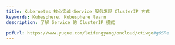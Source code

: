 ```yaml
---
title: Kubernetes 核心实战-Service 服务发现 ClusterIP 方式
keywords: Kubesphere, Kubesphere learn
description: 了解 Service 的 ClusterIP 模式

pdfUrl: https://www.yuque.com/leifengyang/oncloud/ctiwgo#g6SRe
---
```

